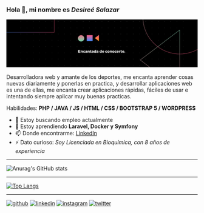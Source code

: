 
 

### Hola 👋, mi nombre es *Desireé Salazar*
![](https://github.com/desalaz/desalaz/blob/main/banner.png)

Desarrolladora web y amante de los deportes, me encanta aprender cosas nuevas diariamente y ponerlas en practica, y desarrollar aplicaciones web es una de ellas, me encanta crear aplicaciones rápidas, fáciles de usar e intentando siempre aplicar muy buenas practicas.


Habilidades: **PHP / JAVA / JS / HTML / CSS / BOOTSTRAP 5 / WORDPRESS**

- 🔭 Estoy buscando empleo actualmente 
- 🌱 Estoy aprendiendo **Laravel, Docker y Symfony** 
- 📫 Donde encontrarme: [LinkedIn](https://www.linkedin.com/in/desire%C3%A9-salazar-169992124/) 
- ⚡ Dato curioso: *Soy Licenciada en Bioquímica, con 8 años de experiencia*

-----

![Anurag's GitHub stats](https://github-readme-stats.vercel.app/api?username=desalaz&show_icons=true&theme=radical)

------

[![Top Langs](https://github-readme-stats.vercel.app/api/top-langs/?username=desalaz&layout=compact&theme=radical)](https://github.com/anuraghazra/github-readme-stats)

------

[<img src='https://cdn.jsdelivr.net/npm/simple-icons@3.0.1/icons/github.svg' alt='github' height='30'>](https://github.com/desalaz)  [<img src='https://cdn.jsdelivr.net/npm/simple-icons@3.0.1/icons/linkedin.svg' alt='linkedin' height='30'>](https://www.linkedin.com/in/desireé-salazar-169992124/)  [<img src='https://cdn.jsdelivr.net/npm/simple-icons@3.0.1/icons/instagram.svg' alt='instagram' height='30'>](https://www.instagram.com/desi2786/)  [<img src='https://cdn.jsdelivr.net/npm/simple-icons@3.0.1/icons/twitter.svg' alt='twitter' height='30'>](https://twitter.com/desi2786)  





<!--
**desalaz/desalaz** is a ✨ _special_ ✨ repository because its `README.md` (this file) appears on your GitHub profile.

Here are some ideas to get you started:

- 🔭 I’m currently working on ...
- 🌱 I’m currently learning ...
- 👯 I’m looking to collaborate on ...
- 🤔 I’m looking for help with ...
- 💬 Ask me about ...
- 📫 How to reach me: ...
- 😄 Pronouns: ...
- ⚡ Fun fact: ...
-->
